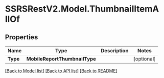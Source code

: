 # SSRSRestV2.Model.ThumbnailItemAllOf

## Properties

Name | Type | Description | Notes
------------ | ------------- | ------------- | -------------
**Type** | **MobileReportThumbnailType** |  | [optional] 

[[Back to Model list]](../../README.md#documentation-for-models) [[Back to API list]](../../README.md#documentation-for-api-endpoints) [[Back to README]](../../README.md)

